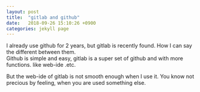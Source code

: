 ```yaml
---
layout: post
title:  "gitlab and github"
date:   2018-09-26 15:10:26 +0900
categories: jekyll page
---
```

I already use github for 2 years, but gitlab is recently found. How I can say the different between them.  
Github is simple and easy, gitlab is a super set of github and with more functions. like web-ide .etc.  

But the web-ide of gitlab is not smooth enough when I use it. You know not precious by feeling, when you are used something else.  
